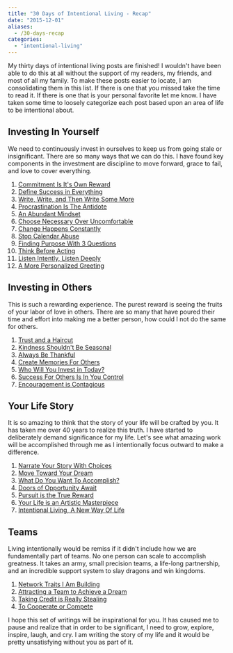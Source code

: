 ```yaml
---
title: "30 Days of Intentional Living - Recap"
date: "2015-12-01"
aliases:
  - /30-days-recap
categories: 
  - "intentional-living"
---
```


My thirty days of intentional living posts are finished! <!--more-->I wouldn't have been able to do this at all without the support of my readers, my friends, and most of all my family. To make these posts easier to locate, I am consolidating them in this list. If there is one that you missed take the time to read it. If there is one that is your personal favorite let me know. I have taken some time to loosely categorize each post based upon an area of life to be intentional about.

## Investing In Yourself

We need to continuously invest in ourselves to keep us from going stale or insignificant. There are so many ways that we can do this. I have found key components in the investment are discipline to move forward, grace to fail, and love to cover everything.

1. [Commitment Is It's Own Reward](http://www.tribalthirst.com/posts/commitment-is-its-own-reward/)
2. [Define Success in Everything](http://www.tribalthirst.com/posts/define-success/)
3. [Write, Write, and Then Write Some More](http://www.tribalthirst.com/posts/write/)
4. [Procrastination Is The Antidote](http://www.tribalthirst.com/posts/procrastination-antidote/)
5. [An Abundant Mindset](https://www.tribalthirst.com/posts/an-abundant-mindset/)
6. [Choose Necessary Over Uncomfortable](https://www.tribalthirst.com/posts/choose-necessary-uncomfortable/)
7. [Change Happens Constantly](https://www.tribalthirst.com/posts/change-happens-constantly/)
8. [Stop Calendar Abuse](https://www.tribalthirst.com/posts/stop-calendar-abuse/)
9. [Finding Purpose With 3 Questions](https://www.tribalthirst.com/posts/finding-purpose/)
10. [Think Before Acting](https://www.tribalthirst.com/posts/think-before-acting/)
11. [Listen Intently, Listen Deeply](https://www.tribalthirst.com/posts/listen-intently-listen-deeply/)
12. [A More Personalized Greeting](https://www.tribalthirst.com/posts/a-more-personalized-greeting/)

## Investing in Others

This is such a rewarding experience. The purest reward is seeing the fruits of your labor of love in others. There are so many that have poured their time and effort into making me a better person, how could I not do the same for others.

1. [Trust and a Haircut](https://www.tribalthirst.com/posts/trust-and-a-haircut/)
2. [Kindness Shouldn't Be Seasonal](https://www.tribalthirst.com/posts/kindness-shouldnt-be-seasonal/)
3. [Always Be Thankful](https://www.tribalthirst.com/posts/always-be-thankful/)
4. [Create Memories For Others](https://www.tribalthirst.com/posts/create-memories-for-others/)
5. [Who Will You Invest in Today?](https://www.tribalthirst.com/posts/who-will-you-invest-in-today/)
6. [Success For Others Is In You Control](https://www.tribalthirst.com/posts/success-for-others-is-in-your-control/)
7. [Encouragement is Contagious](https://www.tribalthirst.com/posts/encouragement-is-contagious/)

## Your Life Story

It is so amazing to think that the story of your life will be crafted by you. It has taken me over 40 years to realize this truth. I have started to deliberately demand significance for my life. Let's see what amazing work will be accomplished through me as I intentionally focus outward to make a difference.

1. [Narrate Your Story With Choices](https://www.tribalthirst.com/posts/narrate-your-story/)
2. [Move Toward Your Dream](https://www.tribalthirst.com/posts/move-toward-your-dream/)
3. [What Do You Want To Accomplish?](https://www.tribalthirst.com/posts/accomplish/)
4. [Doors of Opportunity Await](https://www.tribalthirst.com/posts/door-of-opportunity/)
5. [Pursuit is the True Reward](https://www.tribalthirst.com/posts/pursuit-is-the-true-reward/)
6. [Your Life is an Artistic Masterpiece](https://www.tribalthirst.com/posts/your-life-is-an-artistic-masterpiece/)
7. [Intentional Living, A New Way Of Life](https://www.tribalthirst.com/posts/intentional-living-a-new-way-of-life/)

## Teams

Living intentionally would be remiss if it didn't include how we are fundamentally part of teams. No one person can scale to accomplish greatness. It takes an army, small precision teams, a life-long partnership, and an incredible support system to slay dragons and win kingdoms.

1. [Network Traits I Am Building](https://www.tribalthirst.com/posts/network-traits-i-am-building/)
2. [Attracting a Team to Achieve a Dream](https://www.tribalthirst.com/posts/attracting-a-tchieve-a-dream/)
3. [Taking Credit is Really Stealing](https://www.tribalthirst.com/posts/taking-credit-eally-stealing/)
4. [To Cooperate or Compete](https://www.tribalthirst.com/posts/to-cooperate-or-compete/)

I hope this set of writings will be inspirational for you. It has caused me to pause and realize that in order to be significant, I need to grow, explore, inspire, laugh, and cry. I am writing the story of my life and it would be pretty unsatisfying without you as part of it.

